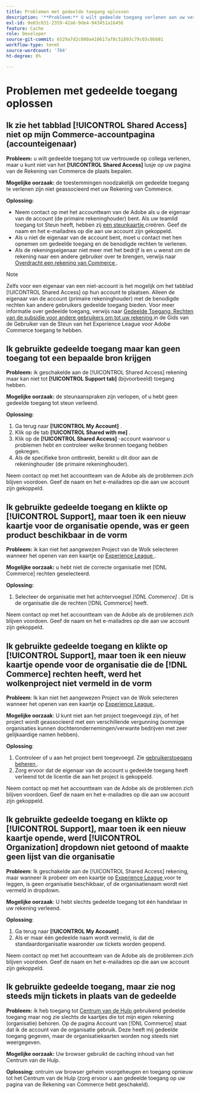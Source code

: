 ```yaml
---
title: Problemen met gedeelde toegang oplossen
description: '**Probleem:** U wilt gedeelde toegang verlenen aan uw vertrouwde collega, maar u kunt het tabblad **Gedeelde Toegang** niet vinden op uw Commerce-accountpagina.'
exl-id: 9e03c031-2359-42a6-9de4-943451a16456
feature: Cache
role: Developer
source-git-commit: 6529a7d2c080a410617af8c51893c79c65c0bb81
workflow-type: tm+mt
source-wordcount: '764'
ht-degree: 0%

---
```


# Problemen met gedeelde toegang oplossen

## Ik zie het tabblad [!UICONTROL Shared Access] niet op mijn Commerce-accountpagina (accounteigenaar)

**Probleem:** u wilt gedeelde toegang tot uw vertrouwde op collega verlenen, maar u kunt niet van het **[!UICONTROL Shared Access]** lusje op uw pagina van de Rekening van Commerce de plaats bepalen.

**Mogelijke oorzaak:** de toestemmingen noodzakelijk om gedeelde toegang te verlenen zijn niet geassocieerd met uw Rekening van Commerce.

**Oplossing:**

* Neem contact op met het accountteam van de Adobe als u de eigenaar van de account (de primaire rekeninghouder) bent. Als uw teamlid toegang tot Steun heeft, hebben zij [ een steunkaartje ](https://experienceleague.adobe.com/nl/docs/commerce-knowledge-base/kb/help-center-guide/magento-help-center-user-guide#merchant-not-displayed) creëren. Geef de naam en het e-mailadres op die aan uw account zijn gekoppeld.
* Als u niet de eigenaar van de account bent, moet u contact met hen opnemen om gedeelde toegang en de benodigde rechten te verlenen.
* Als de rekeningseigenaar niet meer met het bedrijf is en u wenst om de rekening naar een andere gebruiker over te brengen, verwijs naar [ Overdracht een rekening van Commerce ](https://experienceleague.adobe.com/nl/docs/commerce-admin/start/commerce-account/commerce-account-transfer).

>[!NOTE]
>
>Zelfs voor een eigenaar van een niet-account is het mogelijk om het tabblad [!UICONTROL Shared Access] op hun account te plaatsen. Alleen de eigenaar van de account (primaire rekeninghouder) met de benodigde rechten kan andere gebruikers gedeelde toegang bieden. Voor meer informatie over gedeelde toegang, verwijs naar [ Gedeelde Toegang: Rechten van de subsidie voor andere gebruikers om tot uw rekening ](https://experienceleague.adobe.com/nl/docs/commerce-knowledge-base/kb/help-center-guide/magento-help-center-user-guide#shared-access) in de Gids van de Gebruiker van de Steun van het Experience League voor Adobe Commerce toegang te hebben.

## Ik gebruikte gedeelde toegang maar kan geen toegang tot een bepaalde bron krijgen

**Probleem:** ik geschakelde aan de [!UICONTROL Shared Access] rekening maar kan niet tot **[!UICONTROL Support tab]** (bijvoorbeeld) toegang hebben.

**Mogelijke oorzaak:** de steunaanspraken zijn verlopen, of u hebt geen gedeelde toegang tot steun verleend.

**Oplossing:**

1. Ga terug naar **[!UICONTROL My Account]** .
1. Klik op de tab **[!UICONTROL Shared with me]** .
1. Klik op de **[!UICONTROL Shared Access]** -account waarvoor u problemen hebt en controleer welke bronnen toegang hebben gekregen.
1. Als de specifieke bron ontbreekt, bereikt u dit door aan de rekeninghouder (de primaire rekeninghouder).

Neem contact op met het accountteam van de Adobe als de problemen zich blijven voordoen. Geef de naam en het e-mailadres op die aan uw account zijn gekoppeld.

## Ik gebruikte gedeelde toegang en klikte op [!UICONTROL Support], maar toen ik een nieuw kaartje voor de organisatie opende, was er geen product beschikbaar in de vorm

**Probleem:** ik kan niet het aangewezen Project van de Wolk selecteren wanneer het openen van een kaartje op [ Experience League ](https://experienceleague.adobe.com/home?lang=nl-NL#support).

**Mogelijke oorzaak:** u hebt niet de correcte organisatie met [!DNL Commerce] rechten geselecteerd.

**Oplossing:**

1. Selecteer de organisatie met het achtervoegsel *[!DNL Commerce]* . Dit is de organisatie die de rechten [!DNL Commerce] heeft.

Neem contact op met het accountteam van de Adobe als de problemen zich blijven voordoen. Geef de naam en het e-mailadres op die aan uw account zijn gekoppeld.

## Ik gebruikte gedeelde toegang en klikte op [!UICONTROL Support], maar toen ik een nieuw kaartje opende voor de organisatie die de [!DNL Commerce] rechten heeft, werd het wolkenproject niet vermeld in de vorm

**Probleem**: Ik kan niet het aangewezen Project van de Wolk selecteren wanneer het openen van een kaartje op [ Experience League ](https://experienceleague.adobe.com/home?lang=nl-NL#support).

**Mogelijke oorzaak**: U kunt niet aan het project toegevoegd zijn, of het project wordt geassocieerd met een verschillende vergunning (sommige organisaties kunnen dochterondernemingen/verwante bedrijven met zeer gelijkaardige namen hebben).

**Oplossing**:

1. Controleer of u aan het project bent toegevoegd. Zie [ gebruikerstoegang beheren ](https://experienceleague.adobe.com/nl/docs/commerce-cloud-service/user-guide/project/user-access).
1. Zorg ervoor dat de eigenaar van de account u gedeelde toegang heeft verleend tot de licentie die aan het project is gekoppeld.

Neem contact op met het accountteam van de Adobe als de problemen zich blijven voordoen. Geef de naam en het e-mailadres op die aan uw account zijn gekoppeld.

## Ik gebruikte gedeelde toegang en klikte op [!UICONTROL Support], maar toen ik een nieuw kaartje opende, werd [!UICONTROL Organization] dropdown niet getoond of maakte geen lijst van die organisatie

**Probleem**: Ik geschakelde aan de [!UICONTROL Shared Access] rekening, maar wanneer ik probeer om een kaartje op [ Experience League ](https://experienceleague.adobe.com/home?lang=nl-NL#support) voor te leggen, is geen organisatie beschikbaar, of de organisatienaam wordt niet vermeld in dropdown.

**Mogelijke oorzaak**: U hebt slechts gedeelde toegang tot één handelaar in uw rekening verleend.

**Oplossing**:

1. Ga terug naar **[!UICONTROL My Account]** .
1. Als er maar één gedeelde naam wordt vermeld, is dat de standaardorganisatie waaronder uw tickets worden geopend.

Neem contact op met het accountteam van de Adobe als de problemen zich blijven voordoen. Geef de naam en het e-mailadres op die aan uw account zijn gekoppeld.

## Ik gebruikte gedeelde toegang, maar zie nog steeds mijn tickets in plaats van de gedeelde

**Probleem:** ik heb toegang tot [ Centrum van de Hulp ](https://support.magento.com/hc/us-en/requests) gebruikend gedeelde toegang maar nog zie slechts de kaartjes die tot mijn eigen rekening (organisatie) behoren. Op de pagina Account van [!DNL Commerce] staat dat ik de account van de organisatie gebruik. Deze heeft mij gedeelde toegang gegeven, maar de organisatiekaarten worden nog steeds niet weergegeven.

**Mogelijke oorzaak:** Uw browser gebruikt de caching inhoud van het Centrum van de Hulp.

**Oplossing:** ontruim uw browser geheim voorgeheugen en toegang opnieuw tot het Centrum van de Hulp (zorg ervoor u aan gedeelde toegang op uw pagina van de Rekening van Commerce hebt geschakeld).
